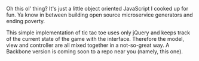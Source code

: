 Oh this ol' thing? It's just a little object oriented JavaScript I cooked up for fun. Ya know in between building open source microservice generators and ending poverty. 

This simple implementation of tic tac toe uses only jQuery and keeps track of the current state of the game with the interface. Therefore the model, view and controller are all mixed together in a not-so-great way. A Backbone version is coming soon to a repo near you (namely, this one).
